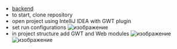 - [backend](https://github.com/Anynak/DudeWhereIsMyCar)
- to start, clone repository 
- open project using IntelliJ IDEA with GWT plugin
- set run configurations 
![изображение](https://user-images.githubusercontent.com/56479372/225306147-e68c92a6-9008-4742-9a60-8ac5d60207c2.png)
- in project structure add GWT and Web modules 
![изображение](https://user-images.githubusercontent.com/56479372/225310570-44be752e-d366-4fb5-9b72-34f668d30105.png)
![изображение](https://user-images.githubusercontent.com/56479372/225307040-b2eef334-aebf-4d1b-bb1d-ce4fcade365d.png)

